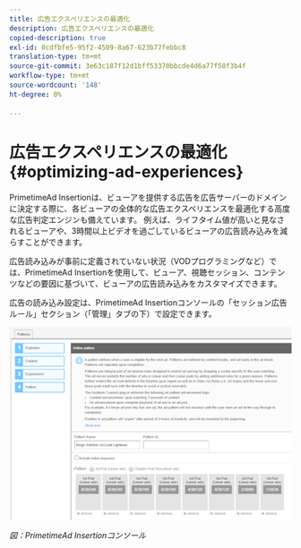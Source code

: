 ```yaml
---
title: 広告エクスペリエンスの最適化
description: 広告エクスペリエンスの最適化
copied-description: true
exl-id: 0cdfbfe5-95f2-4509-8a67-623b77febbc8
translation-type: tm+mt
source-git-commit: 3e63c187f12d1bff53370bbcde4d6a77f58f3b4f
workflow-type: tm+mt
source-wordcount: '148'
ht-degree: 0%

---
```


# 広告エクスペリエンスの最適化{#optimizing-ad-experiences}

PrimetimeAd Insertionは、ビューアを提供する広告を広告サーバーのドメインに決定する際に、各ビューアの全体的な広告エクスペリエンスを最適化する高度な広告判定エンジンも備えています。 例えば、ライフタイム値が高いと見なされるビューアや、3時間以上ビデオを過ごしているビューアの広告読み込みを減らすことができます。

広告読み込みが事前に定義されていない状況（VODプログラミングなど）では、PrimetimeAd Insertionを使用して、ビューア、視聴セッション、コンテンツなどの要因に基づいて、ビューアの広告読み込みをカスタマイズできます。

広告の読み込み設定は、PrimetimeAd Insertionコンソールの「セッション広告ルール」セクション（「管理」タブの下）で設定できます。

![Ad Insertionコンソールの「セッション広告ルール」セクションで、広告読み込み設定を指定します](/help/primetime-ad-insertion/assets/ad-insertion-console.png)

*図：PrimetimeAd Insertionコンソール*
